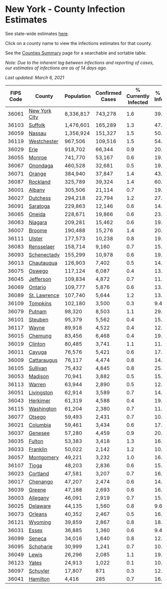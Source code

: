 # New York - County Infection Estimates

See state-wide estimates [here](/infections/us-ny).

Click on a county name to view the infections estimates for that county.

See the [Counties Summary](/infections/summary-counties) page for a searchable and sortable table.

*Note: Due to the inherent lag between infections and reporting of cases, our estimates of infections are as of 14 days ago.*

*Last updated: March 6, 2021*

|   FIPS Code |                         County |   Population |   Confirmed Cases |   % Currently Infected |   % Total Infected |
|-------------|--------------------------------|--------------|-------------------|------------------------|--------------------|
|       36061 | [New York City](new-york-city) |    8,336,817 |           743,278 |                    1.6 |               39.9 |
|       36103 |             [Suffolk](suffolk) |    1,476,601 |           165,289 |                    1.3 |               47.0 |
|       36059 |               [Nassau](nassau) |    1,356,924 |           151,327 |                    1.5 |               50.1 |
|       36119 |     [Westchester](westchester) |      967,506 |           109,516 |                    1.5 |               54.2 |
|       36029 |                   [Erie](erie) |      918,702 |            66,344 |                    0.9 |               20.6 |
|       36055 |               [Monroe](monroe) |      741,770 |            53,167 |                    0.6 |               19.2 |
|       36067 |           [Onondaga](onondaga) |      460,528 |            32,681 |                    0.5 |               19.2 |
|       36071 |               [Orange](orange) |      384,940 |            37,847 |                    1.4 |               43.0 |
|       36087 |           [Rockland](rockland) |      325,789 |            39,324 |                    1.4 |               60.8 |
|       36001 |               [Albany](albany) |      305,506 |            21,114 |                    0.7 |               19.8 |
|       36027 |           [Dutchess](dutchess) |      294,218 |            22,794 |                    1.2 |               27.4 |
|       36091 |           [Saratoga](saratoga) |      229,863 |            12,146 |                    0.6 |               14.0 |
|       36065 |               [Oneida](oneida) |      228,671 |            19,866 |                    0.6 |               23.1 |
|       36063 |             [Niagara](niagara) |      209,281 |            15,462 |                    0.6 |               19.9 |
|       36007 |               [Broome](broome) |      190,488 |            15,276 |                    1.4 |               20.3 |
|       36111 |               [Ulster](ulster) |      177,573 |            10,238 |                    0.8 |               19.9 |
|       36083 |       [Rensselaer](rensselaer) |      158,714 |             9,160 |                    0.7 |               15.4 |
|       36093 |     [Schenectady](schenectady) |      155,299 |            10,978 |                    0.6 |               19.6 |
|       36013 |       [Chautauqua](chautauqua) |      126,903 |             7,402 |                    0.5 |               14.3 |
|       36075 |               [Oswego](oswego) |      117,124 |             6,087 |                    0.4 |               13.0 |
|       36045 |         [Jefferson](jefferson) |      109,834 |             4,872 |                    0.7 |               11.0 |
|       36069 |             [Ontario](ontario) |      109,777 |             5,876 |                    0.6 |               13.7 |
|       36089 |   [St. Lawrence](st.-lawrence) |      107,740 |             5,644 |                    1.2 |               13.7 |
|       36109 |           [Tompkins](tompkins) |      102,180 |             3,500 |                    0.3 |                9.4 |
|       36079 |               [Putnam](putnam) |       98,320 |             8,503 |                    1.1 |               29.2 |
|       36101 |             [Steuben](steuben) |       95,379 |             5,562 |                    0.4 |               15.9 |
|       36117 |                 [Wayne](wayne) |       89,918 |             4,522 |                    0.4 |               12.9 |
|       36015 |             [Chemung](chemung) |       83,456 |             6,468 |                    0.4 |               19.7 |
|       36019 |             [Clinton](clinton) |       80,485 |             3,741 |                    1.1 |               11.6 |
|       36011 |               [Cayuga](cayuga) |       76,576 |             5,421 |                    0.6 |               17.7 |
|       36009 |     [Cattaraugus](cattaraugus) |       76,117 |             4,474 |                    0.8 |               14.6 |
|       36105 |           [Sullivan](sullivan) |       75,432 |             4,845 |                    0.8 |               25.3 |
|       36053 |             [Madison](madison) |       70,941 |             3,882 |                    0.5 |               15.6 |
|       36113 |               [Warren](warren) |       63,944 |             2,890 |                    0.5 |               12.9 |
|       36051 |       [Livingston](livingston) |       62,914 |             3,589 |                    0.7 |               14.7 |
|       36043 |           [Herkimer](herkimer) |       61,319 |             4,588 |                    0.4 |               19.1 |
|       36115 |       [Washington](washington) |       61,204 |             2,380 |                    0.7 |               11.1 |
|       36077 |               [Otsego](otsego) |       59,493 |             2,431 |                    0.7 |               10.5 |
|       36021 |           [Columbia](columbia) |       59,461 |             3,434 |                    0.6 |               17.1 |
|       36037 |             [Genesee](genesee) |       57,280 |             4,459 |                    0.9 |               20.9 |
|       36035 |               [Fulton](fulton) |       53,383 |             3,418 |                    1.3 |               16.4 |
|       36033 |           [Franklin](franklin) |       50,022 |             2,142 |                    1.2 |               10.2 |
|       36057 |       [Montgomery](montgomery) |       49,221 |             3,232 |                    1.0 |               16.6 |
|       36107 |                 [Tioga](tioga) |       48,203 |             2,836 |                    0.6 |               15.3 |
|       36023 |           [Cortland](cortland) |       47,581 |             3,207 |                    0.7 |               16.7 |
|       36017 |           [Chenango](chenango) |       47,207 |             2,474 |                    0.6 |               14.4 |
|       36039 |               [Greene](greene) |       47,188 |             2,693 |                    0.6 |               16.2 |
|       36003 |           [Allegany](allegany) |       46,091 |             2,919 |                    0.7 |               15.9 |
|       36025 |           [Delaware](delaware) |       44,135 |             1,560 |                    0.8 |                9.6 |
|       36073 |             [Orleans](orleans) |       40,352 |             2,467 |                    0.5 |               16.9 |
|       36121 |             [Wyoming](wyoming) |       39,859 |             2,867 |                    0.8 |               18.5 |
|       36031 |                 [Essex](essex) |       36,885 |             1,360 |                    0.6 |                9.4 |
|       36099 |               [Seneca](seneca) |       34,016 |             1,640 |                    0.8 |               12.5 |
|       36095 |         [Schoharie](schoharie) |       30,999 |             1,241 |                    0.7 |               10.5 |
|       36049 |                 [Lewis](lewis) |       26,296 |             2,085 |                    1.1 |               19.3 |
|       36123 |                 [Yates](yates) |       24,913 |             1,022 |                    0.1 |               10.5 |
|       36097 |           [Schuyler](schuyler) |       17,807 |               871 |                    0.3 |               12.2 |
|       36041 |           [Hamilton](hamilton) |        4,416 |               285 |                    0.7 |               16.2 |